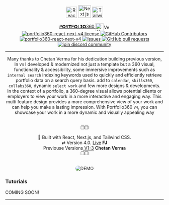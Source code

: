 <div align="center" style="pointer-events: none;">

  <img src="https://cdn-icons-png.flaticon.com/512/919/919851.png" alt="Reack js" width="35" height="35" style="pointer-events: none;"/>
  <img src="https://cdn-icons-png.flaticon.com/512/556/556668.png" alt="Next js" width="40" height="40"/>
   <img src="https://cdn-icons-png.flaticon.com/512/1053/1053324.png" alt="Tailwind CSS" width="35" height="35" />


[ ᑭ𝗢ᖇ𝗧ᖴ𝗢ᒪ𝗜𝗢360 ](https://google.com) <img src="https://cdn-icons-png.flaticon.com/512/7205/7205679.png" alt="Version 4" width="25" height="25" align="center" /><img src="https://cdn-icons-png.flaticon.com/512/9080/9080211.png" alt="Version 4" width="20" height="15" align="center" /><br>
<a href="https://github.com/faradeen-ja/portfolio360-react-next-v4/blob/main/LICENSE" target="blank">
<img src="https://img.shields.io/github/license/faradeen-ja/portfolio360-react-next-v4?style=round" alt="portfolio360-react-next-v4 license"/>
</a>
<a href="https://github.com/faradeen-ja/portfolio360-react-next-v4/graphs/contributors">
<img alt="GitHub Contributors" src="https://img.shields.io/github/contributors/faradeen-ja/portfolio360-react-next-v4" />
</a>
<a href="https://github.com/faradeen-ja/portfolio360-react-next-v4/fork" target="blank">
<img src="https://img.shields.io/github/forks/faradeen-ja/portfolio360-react-next-v4?style=round" alt="portfolio360-react-next-v4"/>
</a>
<a href="https://github.com/faradeen-ja/portfolio360-react-next-v4/issues">
<img alt="Issues" src="https://img.shields.io/github/issues/faradeen-ja/portfolio360-react-next-v4?color=0088ff" />
</a>
<a href="https://github.com/faradeen-ja/portfolio360-react-next-v4/pulls">
<img alt="GitHub pull requests" src="https://img.shields.io/github/issues-pr/faradeen-ja/portfolio360-react-next-v4?color=0088ff" />
</a>
<a href="https://discord.gg/jjuier" target="blank">
<img src="https://img.shields.io/discord/serveridhere?label=Join%20Community&logo=discord&style=round" alt="join discord community"/>
</a>

---

Many thanks to Chetan Verma for his dedication building previous version, In `V4` I developed & modernized not just a template but a 360 visual, functionality & accessibility, some immersive improvements such as `internal search` indexing keywords used to quickly and efficiently retrieve portfolio data on a search query basis. add to `calendar`, `skills360`, `collabs360`, dynamic `select work` and few more designs & developments.<br> In the context of a portfolio, a 360-degree visual allows potential clients or employers to view your work in a more interactive and engaging way. This multi feature design provides a more comprehensive view of your work and can help you make a lasting impression. With Portfolio360 `V4`, you can showcase your work in a more dynamic and visually appealing way

<br>❒︎❒︎

  <div  align="center">
  🔧 Built with React, Next.js, and Tailwind CSS. <br> ⇄ Version 4.0. <a href="https://mysite.com">Live</a> <strong >FJ</strong> <br>
  Previouse Versions<a href="https://github.com/chetanverma16/react-portfolio-template"> V1-3</a> <strong> Chetan Verma</strong> 
  <br>❒︎❒︎
    
   </div>
  </div>

  <br>

<p align="center" >
  <img src="https://github.com/faradeen-ja/portfolio360-react-next-v4/blob/8ea3b90f7becef6b09e9f3f46d8e73c102e380a4/V4-DEMO2.gif" alt="DEMO" style="border-radius: 20px;" />
</p>

### Tutorials

COMING SOON!

---
